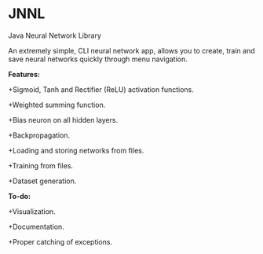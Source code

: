 # JNNL
Java Neural Network Library

An extremely simple, CLI neural network app, allows you to create, train and save 
neural networks quickly through menu navigation.

<b>Features:</b>

  +Sigmoid, Tanh and Rectifier (ReLU) activation functions.

  +Weighted summing function.

  +Bias neuron on all hidden layers.

  +Backpropagation.
  
  +Loading and storing networks from files.
  
  +Training from files.
  
  +Dataset generation.


<b>To-do:</b>
  
  +Visualization.
  
  +Documentation.

  +Proper catching of exceptions.
  
  
  
